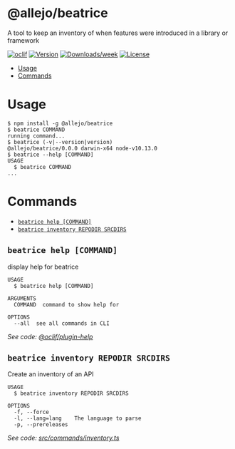 @allejo/beatrice
================

A tool to keep an inventory of when features were introduced in a library or framework

[![oclif](https://img.shields.io/badge/cli-oclif-brightgreen.svg)](https://oclif.io)
[![Version](https://img.shields.io/npm/v/@allejo/beatrice.svg)](https://npmjs.org/package/@allejo/beatrice)
[![Downloads/week](https://img.shields.io/npm/dw/@allejo/beatrice.svg)](https://npmjs.org/package/@allejo/beatrice)
[![License](https://img.shields.io/npm/l/@allejo/beatrice.svg)](https://github.com/allejo/beatrice/blob/master/package.json)

<!-- toc -->
* [Usage](#usage)
* [Commands](#commands)
<!-- tocstop -->
# Usage
<!-- usage -->
```sh-session
$ npm install -g @allejo/beatrice
$ beatrice COMMAND
running command...
$ beatrice (-v|--version|version)
@allejo/beatrice/0.0.0 darwin-x64 node-v10.13.0
$ beatrice --help [COMMAND]
USAGE
  $ beatrice COMMAND
...
```
<!-- usagestop -->
# Commands
<!-- commands -->
* [`beatrice help [COMMAND]`](#beatrice-help-command)
* [`beatrice inventory REPODIR SRCDIRS`](#beatrice-inventory-repodir-srcdirs)

## `beatrice help [COMMAND]`

display help for beatrice

```
USAGE
  $ beatrice help [COMMAND]

ARGUMENTS
  COMMAND  command to show help for

OPTIONS
  --all  see all commands in CLI
```

_See code: [@oclif/plugin-help](https://github.com/oclif/plugin-help/blob/v3.1.0/src/commands/help.ts)_

## `beatrice inventory REPODIR SRCDIRS`

Create an inventory of an API

```
USAGE
  $ beatrice inventory REPODIR SRCDIRS

OPTIONS
  -f, --force
  -l, --lang=lang    The language to parse
  -p, --prereleases
```

_See code: [src/commands/inventory.ts](https://github.com/allejo/beatrice/blob/v0.0.0/src/commands/inventory.ts)_
<!-- commandsstop -->
